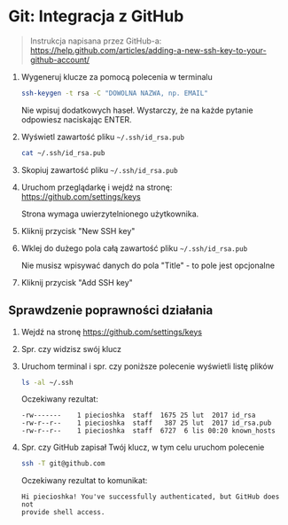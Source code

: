 # Git: Integracja z GitHub

> Instrukcja napisana przez GitHub-a:
> <https://help.github.com/articles/adding-a-new-ssh-key-to-your-github-account/>

1. Wygeneruj klucze za pomocą polecenia w terminalu

    ```bash
    ssh-keygen -t rsa -C "DOWOLNA NAZWA, np. EMAIL"
    ```

    Nie wpisuj dodatkowych haseł. Wystarczy, że na każde pytanie odpowiesz
    naciskając ENTER.

2. Wyświetl zawartość pliku `~/.ssh/id_rsa.pub`

    ```bash
    cat ~/.ssh/id_rsa.pub
    ```

3. Skopiuj zawartość pliku `~/.ssh/id_rsa.pub`

4. Uruchom przeglądarkę i wejdź na stronę: <https://github.com/settings/keys>

    Strona wymaga uwierzytelnionego użytkownika.

5. Kliknij przycisk "New SSH key"

6. Wklej do dużego pola całą zawartość pliku `~/.ssh/id_rsa.pub`

    Nie musisz wpisywać danych do pola "Title" - to pole jest opcjonalne

7. Kliknij przycisk "Add SSH key"

## Sprawdzenie poprawności działania

1. Wejdź na stronę <https://github.com/settings/keys>

2. Spr. czy widzisz swój klucz

3. Uruchom terminal i spr. czy poniższe polecenie wyświetli listę plików

    ```bash
    ls -al ~/.ssh
    ```

    Oczekiwany rezultat:

    ```text
    -rw-------    1 piecioshka  staff  1675 25 lut  2017 id_rsa
    -rw-r--r--    1 piecioshka  staff   387 25 lut  2017 id_rsa.pub
    -rw-r--r--    1 piecioshka  staff  6727  6 lis 00:20 known_hosts
    ```

4. Spr. czy GitHub zapisał Twój klucz, w tym celu uruchom polecenie

    ```bash
    ssh -T git@github.com
    ```

    Oczekiwany rezultat to komunikat:

    ```text
    Hi piecioshka! You've successfully authenticated, but GitHub does not
    provide shell access.
    ```
